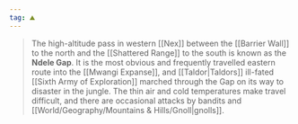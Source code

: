 ```yaml
---
tag: ⛰️
---
```

> The high-altitude pass in western [[Nex]] between the [[Barrier Wall]] to the north and the [[Shattered Range]] to the south is known as the **Ndele Gap**.
> It is the most obvious and frequently travelled eastern route into the [[Mwangi Expanse]], and [[Taldor|Taldors]] ill-fated [[Sixth Army of Exploration]] marched through the Gap on its way to disaster in the jungle.
> The thin air and cold temperatures make travel difficult, and there are occasional attacks by bandits and [[World/Geography/Mountains & Hills/Gnoll|gnolls]].








